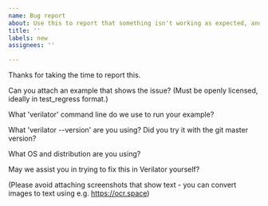 ```yaml
---
name: Bug report
about: Use this to report that something isn't working as expected, and it isn't "Unsupported." (Note our contributor agreement at https://github.com/verilator/verilator/blob/master/docs/CONTRIBUTING.rst)
title: ''
labels: new
assignees: ''

---
```


Thanks for taking the time to report this.

Can you attach an example that shows the issue?  (Must be openly licensed, ideally in test_regress format.)

What 'verilator' command line do we use to run your example?

What 'verilator --version' are you using?  Did you try it with the git master version?

What OS and distribution are you using?

May we assist you in trying to fix this in Verilator yourself?

(Please avoid attaching screenshots that show text - you can convert images to text using e.g. https://ocr.space)
